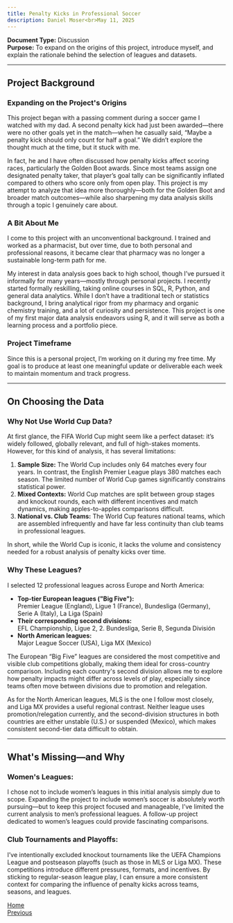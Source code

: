 ```yaml
---
title: Penalty Kicks in Professional Soccer
description: Daniel Moser<br>May 11, 2025
---
```


**Document Type:** Discussion  
**Purpose:** To expand on the origins of this project, introduce myself, and explain the rationale behind the selection of leagues and datasets.

***

## Project Background

### Expanding on the Project's Origins
This project began with a passing comment during a soccer game I watched with my dad. A second penalty kick had just been awarded—there were no other goals yet in the match—when he casually said, “Maybe a penalty kick should only count for half a goal.” We didn’t explore the thought much at the time, but it stuck with me.

In fact, he and I have often discussed how penalty kicks affect scoring races, particularly the Golden Boot awards. Since most teams assign one designated penalty taker, that player’s goal tally can be significantly inflated compared to others who score only from open play. This project is my attempt to analyze that idea more thoroughly—both for the Golden Boot and broader match outcomes—while also sharpening my data analysis skills through a topic I genuinely care about.

### A Bit About Me
I come to this project with an unconventional background. I trained and worked as a pharmacist, but over time, due to both personal and professional reasons, it became clear that pharmacy was no longer a sustainable long-term path for me.

My interest in data analysis goes back to high school, though I’ve pursued it informally for many years—mostly through personal projects. I recently started formally reskilling, taking online courses in SQL, R, Python, and general data analytics. While I don’t have a traditional tech or statistics background, I bring analytical rigor from my pharmacy and organic chemistry training, and a lot of curiosity and persistence. This project is one of my first major data analysis endeavors using R, and it will serve as both a learning process and a portfolio piece.

### Project Timeframe
Since this is a personal project, I’m working on it during my free time. My goal is to produce at least one meaningful update or deliverable each week to maintain momentum and track progress.

***

## On Choosing the Data
### Why Not Use World Cup Data?
At first glance, the FIFA World Cup might seem like a perfect dataset: it’s widely followed, globally relevant, and full of high-stakes moments. However, for this kind of analysis, it has several limitations:

1. **Sample Size:** The World Cup includes only 64 matches every four years. In contrast, the English Premier League plays 380 matches each season. The limited number of World Cup games significantly constrains statistical power.
1. **Mixed Contexts:** World Cup matches are split between group stages and knockout rounds, each with different incentives and match dynamics, making apples-to-apples comparisons difficult.
1. **National vs. Club Teams:** The World Cup features national teams, which are assembled infrequently and have far less continuity than club teams in professional leagues.

In short, while the World Cup is iconic, it lacks the volume and consistency needed for a robust analysis of penalty kicks over time.

### Why These Leagues?
I selected 12 professional leagues across Europe and North America:

- **Top-tier European leagues ("Big Five"):**  
Premier League (England), Ligue 1 (France), Bundesliga (Germany), Serie A (Italy), La Liga (Spain)
- **Their corresponding second divisions:**  
EFL Championship, Ligue 2, 2. Bundesliga, Serie B, Segunda División
- **North American leagues:**  
Major League Soccer (USA), Liga MX (Mexico)

The European “Big Five” leagues are considered the most competitive and visible club competitions globally, making them ideal for cross-country comparison. Including each country's second division allows me to explore how penalty impacts might differ across levels of play, especially since teams often move between divisions due to promotion and relegation.

As for the North American leagues, MLS is the one I follow most closely, and Liga MX provides a useful regional contrast. Neither league uses promotion/relegation currently, and the second-division structures in both countries are either unstable (U.S.) or suspended (Mexico), which makes consistent second-tier data difficult to obtain.

***

## What's Missing—and Why
### Women's Leagues:
I chose not to include women’s leagues in this initial analysis simply due to scope. Expanding the project to include women’s soccer is absolutely worth pursuing—but to keep this project focused and manageable, I’ve limited the current analysis to men’s professional leagues. A follow-up project dedicated to women’s leagues could provide fascinating comparisons.

### Club Tournaments and Playoffs:
I’ve intentionally excluded knockout tournaments like the UEFA Champions League and postseason playoffs (such as those in MLS or Liga MX). These competitions introduce different pressures, formats, and incentives. By sticking to regular-season league play, I can ensure a more consistent context for comparing the influence of penalty kicks across teams, seasons, and leagues.

[Home]()  
[Previous](introduction)
